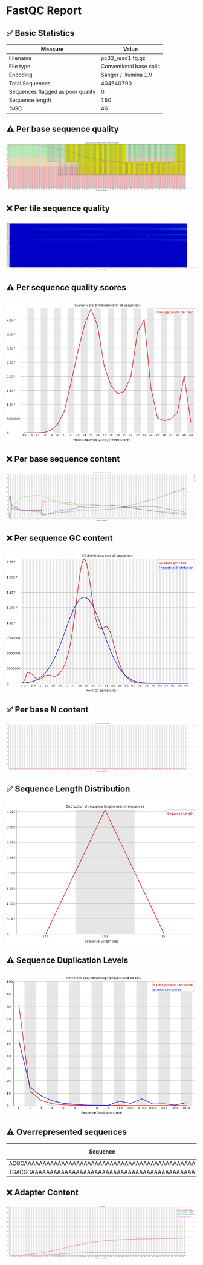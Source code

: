# __FastQC Report__

## :white_check_mark: __Basic Statistics__

| Measure | Value |
| --- | --- |
| Filename | pc33_read1.fq.gz |
| File type | Conventional base calls |
| Encoding | Sanger / Illumina 1.9 |
| Total Sequences | 404640790 |
| Sequences flagged as poor quality | 0 |
| Sequence length | 150 |
| %GC | 46 |

## :warning: __Per base sequence quality__

![Per base sequence quality](Images/per_base_quality.png)

## :x: __Per tile sequence quality__

![Per tile sequence quality](Images/per_tile_quality.png)

## :warning: __Per sequence quality scores__

![Per sequence quality scores](Images/per_sequence_quality.png)

## :x: __Per base sequence content__

![Per base sequence content](Images/per_base_sequence_content.png)

## :x: __Per sequence GC content__

![Per sequence GC content](Images/per_sequence_gc_content.png)

## :white_check_mark: __Per base N content__

![Per base N content](Images/per_base_n_content.png)

## :white_check_mark: __Sequence Length Distribution__

![Sequence Length Distribution](Images/sequence_length_distribution.png)

## :warning: __Sequence Duplication Levels__

![Sequence Duplication Levels](Images/duplication_levels.png)

## :warning: __Overrepresented sequences__

| Sequence | Count | Percentage | Possible Source |
| --- | --- | --- | --- |
| ACGCAAAAAAAAAAAAAAAAAAAAAAAAAAAAAAAAAAAAAAAAAAAAAA | 1993376 | 0.49262853604057066 | No Hit |
| TGACGCAAAAAAAAAAAAAAAAAAAAAAAAAAAAAAAAAAAAAAAAAAAA | 408886 | 0.10104913051400478 | No Hit |

## :x: __Adapter Content__

![Adapter Content](Images/adapter_content.png)
